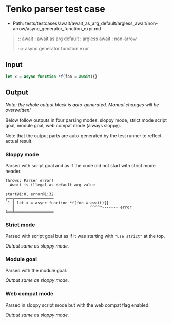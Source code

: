 # Tenko parser test case

- Path: tests/testcases/await/await_as_arg_default/argless_await/non-arrow/async_generator_function_expr.md

> :: await : await as arg default : argless await : non-arrow
>
> ::> async generator function expr

## Input

`````js
let x = async function *f(foo = await){}
`````

## Output

_Note: the whole output block is auto-generated. Manual changes will be overwritten!_

Below follow outputs in four parsing modes: sloppy mode, strict mode script goal, module goal, web compat mode (always sloppy).

Note that the output parts are auto-generated by the test runner to reflect actual result.

### Sloppy mode

Parsed with script goal and as if the code did not start with strict mode header.

`````
throws: Parser error!
  Await is illegal as default arg value

start@1:0, error@1:32
╔══╦═════════════════
 1 ║ let x = async function *f(foo = await){}
   ║                                 ^^^^^------- error
╚══╩═════════════════

`````

### Strict mode

Parsed with script goal but as if it was starting with `"use strict"` at the top.

_Output same as sloppy mode._

### Module goal

Parsed with the module goal.

_Output same as sloppy mode._

### Web compat mode

Parsed in sloppy script mode but with the web compat flag enabled.

_Output same as sloppy mode._

